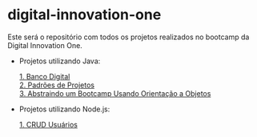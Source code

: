 # digital-innovation-one

Este será o repositório com todos os projetos realizados no bootcamp da Digital Innovation One. 

* Projetos utilizando Java:

    [1. Banco Digital](java/banco-digital)   
    [2. Padrões de Projetos](java/padroes-projetos)    
    [3. Abstraindo um Bootcamp Usando Orientação a Objetos](java/desafio)     

* Projetos utilizando Node.js:

    [1. CRUD Usuários](node/api-users)   
